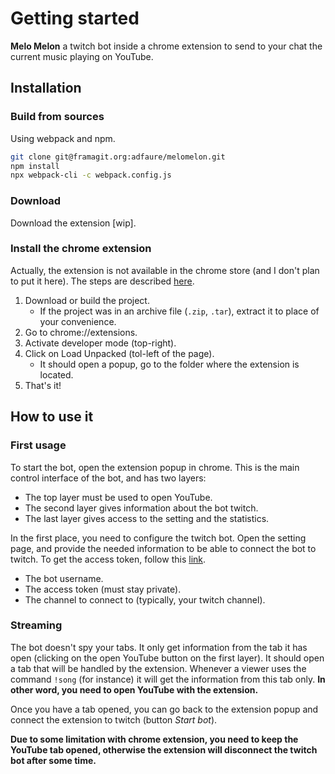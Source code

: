 # Getting started

**Melo Melon** a twitch bot inside a chrome extension to send to your chat the current music playing on YouTube.

## Installation

### Build from sources

Using webpack and npm.

```sh
git clone git@framagit.org:adfaure/melomelon.git
npm install
npx webpack-cli -c webpack.config.js
```

### Download

Download the extension [wip].

### Install the chrome extension

Actually, the extension is not available in the chrome store (and I don't plan to put it here).
The steps are described [here](https://developer.chrome.com/docs/extensions/mv3/getstarted/#manifest).

1. Download or build the project.
    - If the project was in an archive file (`.zip`, `.tar`), extract it to place of your convenience.
2. Go to chrome://extensions.
3. Activate developer mode (top-right).
4. Click on Load Unpacked (tol-left of the page).
    - It should open a popup, go to the folder where the extension is located.
5. That's it!

## How to use it

### First usage

To start the bot, open the extension popup in chrome.
This is the main control interface of the bot, and has two layers:
- The top layer must be used to open YouTube.
- The second layer gives information about the bot twitch.
- The last layer gives access to the setting and the statistics.

In the first place, you need to configure the twitch bot. Open the setting page, and provide the needed information to be able to connect the bot to twitch. To get the access token, follow this [link](https://twitchapps.com/tmi/).
- The bot username.
- The access token (must stay private).
- The channel to connect to (typically, your twitch channel).


### Streaming

The bot doesn't spy your tabs. It only get information from the tab it has open (clicking on the open YouTube button on the first layer).
It should open a tab that will be handled by the extension. Whenever a viewer uses the command `!song` (for instance) it will get the information from this tab only.
**In other word, you need to open YouTube with the extension.**

Once you have a tab opened, you can go back to the extension popup and connect the extension to twitch (button *Start bot*).

**Due to some limitation with chrome extension, you need to keep the YouTube tab opened, otherwise the extension will disconnect the twitch bot after some time.**